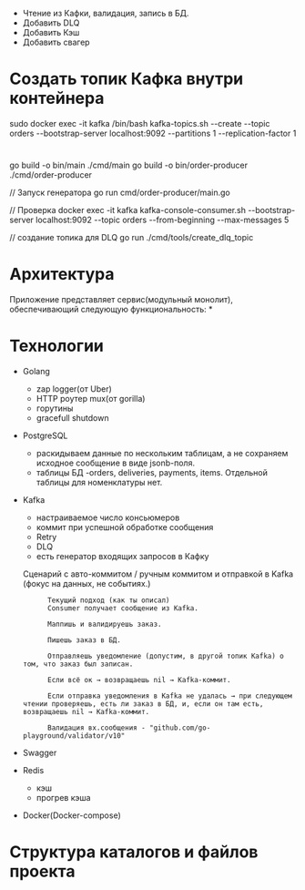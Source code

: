 
* Чтение из Кафки, валидация, запись в БД.
* Добавить DLQ
* Добавить Кэш
* Добавить свагер



# Создать топик Кафка внутри контейнера
sudo docker exec -it kafka /bin/bash
kafka-topics.sh --create --topic orders --bootstrap-server localhost:9092 --partitions 1 --replication-factor 1



# 
go build -o bin/main ./cmd/main
go build -o bin/order-producer ./cmd/order-producer

// Запуск генератора
go run cmd/order-producer/main.go

// Проверка 
docker exec -it kafka kafka-console-consumer.sh --bootstrap-server localhost:9092 --topic orders --from-beginning --max-messages 5

// создание топика для DLQ
go run ./cmd/tools/create_dlq_topic





# Архитектура
Приложение представляет сервис(модульный монолит), обеспечивающий следующую функциональность:
* 

# Технологии
* Golang
    - zap logger(от Uber)
    - HTTP роутер mux(от gorilla) 
    - горутины
    - gracefull shutdown
* PostgreSQL
    - раскидываем данные по нескольким таблицам, а не сохраняем исходное сообщение в виде jsonb-поля.
    - таблицы БД -orders, deliveries, payments, items. Отдельной таблицы для номенклатуры нет.

* Kafka
    - настраиваемое число консьюмеров
    - коммит при успешной обработке сообщения
    - Retry
    - DLQ
    - есть генератор входящих запросов в Кафку 

    Сценарий с авто-коммитом / ручным коммитом и отправкой в Kafka
        (фокус на данных, не событиях.)
    
            Текущий подход (как ты описал)
            Consumer получает сообщение из Kafka.

            Маппишь и валидируешь заказ.

            Пишешь заказ в БД.

            Отправляешь уведомление (допустим, в другой топик Kafka) о том, что заказ был записан.

            Если всё ок → возвращаешь nil → Kafka-коммит.

            Если отправка уведомления в Kafka не удалась → при следующем чтении проверяешь, есть ли заказ в БД, и, если он там есть, возвращаешь nil → Kafka-коммит.

            Валидация вх.сообщения - "github.com/go-playground/validator/v10"


* Swagger
* Redis
    * кэш
    * прогрев кэша
* Docker(Docker-compose)


# Структура каталогов и файлов проекта


